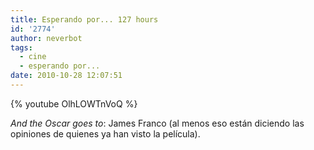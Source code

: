 ```yaml
---
title: Esperando por... 127 hours
id: '2774'
author: neverbot
tags:
  - cine
  - esperando por...
date: 2010-10-28 12:07:51
---
```


{% youtube OlhLOWTnVoQ %}

_And the Oscar goes to_: James Franco (al menos eso están diciendo las opiniones de quienes ya han visto la película).
